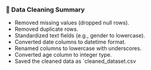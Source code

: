 ### 🧼 Data Cleaning Summary

- Removed missing values (dropped null rows).
- Removed duplicate rows.
- Standardized text fields (e.g., gender to lowercase).
- Converted date columns to datetime format.
- Renamed columns to lowercase with underscores.
- Converted age column to integer type.
- Saved the cleaned data as `cleaned_dataset.csv
